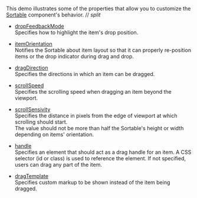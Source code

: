 This demo illustrates some of the properties that allow you to customize the [Sortable](/Documentation/ApiReference/UI_Components/dxSortable/) component's behavior.
// _split_

- [dropFeedbackMode](/Documentation/ApiReference/UI_Components/dxSortable/Configuration/#dropFeedbackMode)    
  Specifies how to highlight the item's drop position.

- [itemOrientation](/Documentation/ApiReference/UI_Components/dxSortable/Configuration/#itemOrientation)    
  Notifies the Sortable about item layout so that it can properly re-position items or the drop indicator during drag and drop.

- [dragDirection](/Documentation/ApiReference/UI_Components/dxSortable/Configuration/#dragDirection)    
  Specifies the directions in which an item can be dragged.

- [scrollSpeed](/Documentation/ApiReference/UI_Components/dxSortable/Configuration/#scrollSpeed)    
  Specifies the scrolling speed when dragging an item beyond the viewport.

- [scrollSensivity](/Documentation/ApiReference/UI_Components/dxSortable/Configuration/#scrollSensitivity)    
  Specifies the distance in pixels from the edge of viewport at which scrolling should start.    
  The value should not be more than half the Sortable's height or width depending on items' orientation.

- [handle](/Documentation/ApiReference/UI_Components/dxSortable/Configuration/#handle)    
  Specifies an element that should act as a drag handle for an item. A CSS selector (id or class) is used to reference the element. If not specified, users can drag any part of the item.
  
- [dragTemplate](/Documentation/ApiReference/UI_Components/dxSortable/Configuration/#dragTemplate)    
  Specifies custom markup to be shown instead of the item being dragged.